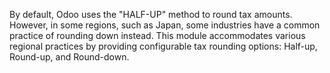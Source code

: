 By default, Odoo uses the "HALF-UP" method to round tax amounts. However, in some
regions, such as Japan, some industries have a common practice of rounding down instead.
This module accommodates various regional practices by providing configurable tax rounding
options: Half-up, Round-up, and Round-down.
